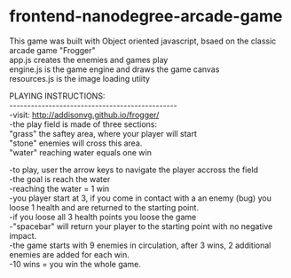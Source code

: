 frontend-nanodegree-arcade-game
===============================

This game was built with Object oriented javascript, bsaed on the classic arcade game "Frogger" <br>
app.js creates the enemies and games play <br>
engine.js is the game engine and draws the game canvas <br>
resources.js is the image loading utiity <br>



PLAYING INSTRUCTIONS:  <br>
----------------------------------------------- <br>
-visit: http://addisonvg.github.io/frogger/ <br>
-the play field is made of three sections:  <br>
  "grass" the saftey area, where your player will start  <br>
  "stone" enemies will cross this area.   <br>
  "water" reaching water equals one win   <br>

-to play, user the arrow keys to navigate the player accross the field  <br>
-the goal is reach the water  <br>
-reaching the water = 1 win   <br>
-you player start at 3, if you come in contact with a an enemy (bug) you loose 1 health and are returned to the starting point.  <br>
-if you loose all 3 health points you loose the game  <br>
-"spacebar" will return your player to the starting point with no negative impact.  <br>
-the game starts with 9 enemies in circulation, after 3 wins, 2 additional enemies are added for each win.  <br>
-10 wins = you win the whole game.  <br>

